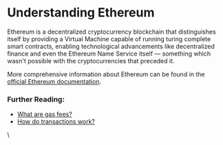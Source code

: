 # Understanding Ethereum

Ethereum is a decentralized cryptocurrency blockchain that distinguishes itself by providing a Virtual Machine capable of running turing complete smart contracts, enabling technological advancements like decentralized finance and even the Ethereum Name Service itself — something which wasn't possible with the cryptocurrencies that preceded it.

More comprehensive information about Ethereum can be found in the [official Ethereum documentation](https://ethereum.org/en/what-is-ethereum/).

### Further Reading:

* [What are gas fees?](../faqs/wallets/what-are-gas-fees.md)
* [How do transactions work?](../faqs/dns-domain-names/wallets/how-do-transactions-work.md)

\
